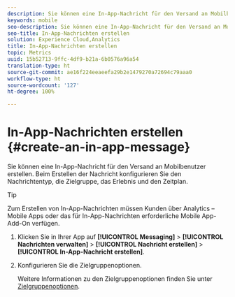 ```yaml
---
description: Sie können eine In-App-Nachricht für den Versand an Mobilbenutzer erstellen. Beim Erstellen der Nachricht konfigurieren Sie den Nachrichtentyp, die Zielgruppe, das Erlebnis und den Zeitplan.
keywords: mobile
seo-description: Sie können eine In-App-Nachricht für den Versand an Mobilbenutzer erstellen. Beim Erstellen der Nachricht konfigurieren Sie den Nachrichtentyp, die Zielgruppe, das Erlebnis und den Zeitplan.
seo-title: In-App-Nachrichten erstellen
solution: Experience Cloud,Analytics
title: In-App-Nachrichten erstellen
topic: Metrics
uuid: 15b52713-9ffc-4df9-b21a-6b0576a96a54
translation-type: ht
source-git-commit: ae16f224eeaeefa29b2e1479270a72694c79aaa0
workflow-type: ht
source-wordcount: '127'
ht-degree: 100%

---
```



# In-App-Nachrichten erstellen {#create-an-in-app-message}

Sie können eine In-App-Nachricht für den Versand an Mobilbenutzer erstellen. Beim Erstellen der Nachricht konfigurieren Sie den Nachrichtentyp, die Zielgruppe, das Erlebnis und den Zeitplan.

>[!TIP]
>
>Zum Erstellen von In-App-Nachrichten müssen Kunden über Analytics – Mobile Apps oder das für In-App-Nachrichten erforderliche Mobile App-Add-On verfügen.

1. Klicken Sie in Ihrer App auf **[!UICONTROL Messaging]** > **[!UICONTROL Nachrichten verwalten]** > **[!UICONTROL Nachricht erstellen]** > **[!UICONTROL In-App-Nachricht erstellen]**.
1. Konfigurieren Sie die Zielgruppenoptionen.

   Weitere Informationen zu den Zielgruppenoptionen finden Sie unter [Zielgruppenoptionen](/help/using/in-app-messaging/t-in-app-message/c-audience-in-app-message.md).
